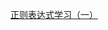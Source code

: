 [正则表达式学习（一）](https://github.com/chaozhang84/regex-study/wiki/%E6%AD%A3%E5%88%99%E8%A1%A8%E8%BE%BE%E5%BC%8F%E5%AD%A6%E4%B9%A0%EF%BC%88%E4%B8%80%EF%BC%89)
